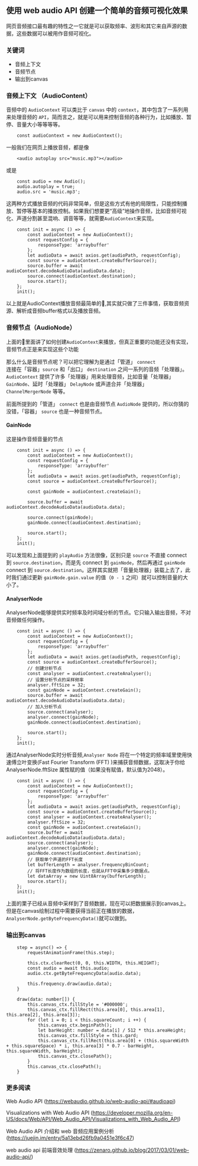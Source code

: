## 使用 web audio API 创建一个简单的音频可视化效果

网页音频接口最有趣的特性之一它就是可以获取频率、波形和其它来自声源的数据，这些数据可以被用作音频可视化。


### 关键词

* 音频上下文
* 音频节点
* 输出到canvas

### 音频上下文 （AudioContent）

音频中的 `AudioContext` 可以类比于 `canvas` 中的 `context`，其中包含了一系列用来处理音频的 `API`，简而言之，就是可以用来控制音频的各种行为，比如播放、暂停、音量大小等等等等。

``` 
    const audioContext = new AudioContext();
```

一般我们在网页上播放音频，都是像

```
    <audio autoplay src="music.mp3"></audio>
```

或是

```
    const audio = new Audio();
    audio.autoplay = true;
    audio.src = 'music.mp3';
```

这两种方式播放音频的代码非常简单，但是这些方式有他的局限性，只能控制播放、暂停等基本的播放控制。如果我们想要更“高级”地操作音频，比如音频可视化、声道分割甚至混响、调音等等，就需要`AudioContext`来实现。

```
    const init = async () => {
        const audioContext = new AudioContext();
        const requestConfig = {
            responseType: 'arraybuffer'
        };
        let audioData = await axios.get(audioPath, requestConfig);
        const source = audioContext.createBufferSource();
        source.buffer = await audioContext.decodeAudioData(audioData.data);
        source.connect(audioContext.destination);
        source.start();
    };
    init();
```

以上就是AudioContext播放音频最简单的🌰,其实就只做了三件事情，获取音频资源、解析成音频buffer格式以及播放音频。

### 音频节点（AudioNode）

上面的🌰里面讲了如何创建`AudioContext`来播放，但真正重要的功能还没有实现，音频节点正是来实现这些个功能

那么什么是音频节点呢？可以把它理解为是通过「管道」 `connect` 连接在「容器」`source` 和「出口」 `destination` 之间一系列的音频「处理器」。`AudioContext` 提供了许多「处理器」用来处理音频，比如音量「处理器」 `GainNode`、延时「处理器」 `DelayNode` 或声道合并「处理器」 `ChannelMergerNode` 等等。

前面所提到的「管道」 `connect` 也是由音频节点 `AudioNode` 提供的，所以你猜的没错，「容器」 `source` 也是一种音频节点。

#### GainNode

这是操作音频音量的节点

```
    const init = async () => {
        const audioContext = new AudioContext();
        const requestConfig = {
            responseType: 'arraybuffer'
        };
        let audioData = await axios.get(audioPath, requestConfig);
        const source = audioContext.createBufferSource();

        const gainNode = audioContext.createGain(); 

        source.buffer = await audioContext.decodeAudioData(audioData.data);

        source.connect(gainNode);
        gainNode.connect(audioContext.destination);

        source.start();
    };
    init();
```

可以发现和上面提到的 `playAudio` 方法很像，区别只是 `source` 不直接 connect 到 `source.destination`，而是先 connect 到 `gainNode`，然后再通过 `gainNode` connect 到 `source.destination`。这样其实就把「音量处理器」装载上去了，此时我们通过更新 `gainNode.gain.value` 的值（`0 - 1` 之间）就可以控制音量的大小了。


#### AnalyserNode

AnalyserNode能够提供实时频率及时间域分析的节点。它只输入输出音频，不对音频做任何操作。

```
    const init = async () => {
        const audioContext = new AudioContext();
        const requestConfig = {
            responseType: 'arraybuffer'
        };
        let audioData = await axios.get(audioPath, requestConfig);
        const source = audioContext.createBufferSource();
        // 创建分析节点
        const analyser = audioContext.createAnalyser();
        // 设置分析节点的采样频率
        analyser.fftSize = 32;
        const gainNode = audioContext.createGain(); 
        source.buffer = await audioContext.decodeAudioData(audioData.data);
        // 加入分析节点
        source.connect(analyser);
        analyser.connect(gainNode);
        gainNode.connect(audioContext.destination);

        source.start();
    };
    init();
```

通过AnalyserNode实时分析音频,`Analyser Node` 将在一个特定的频率域里使用快速傅立叶变换(Fast Fourier Transform (FFT) )来捕获音频数据，这取决于你给 AnalyserNode.fftSize 属性赋的值（如果没有赋值，默认值为2048）。

```
    const init = async () => {
        const audioContext = new AudioContext();
        const requestConfig = {
            responseType: 'arraybuffer'
        };
        let audioData = await axios.get(audioPath, requestConfig);
        const source = audioContext.createBufferSource();
        const analyser = audioContext.createAnalyser();
        analyser.fftSize = 32;
        const gainNode = audioContext.createGain(); 
        source.buffer = await audioContext.decodeAudioData(audioData.data);
        source.connect(analyser);
        analyser.connect(gainNode);
        gainNode.connect(audioContext.destination);
        // 获取单个声道的FFT长度
        let bufferLength = analyser.frequencyBinCount;
        // 将FFT长度作为数组的长度，也就从FFT中采集多少数据点。
        let dataArray = new Uint8Array(bufferLength);
        source.start();
    };
    init();
```

上面的栗子已经从音频中采样到了音频数据，现在可以把数据展示到canvas上。但是在canvas绘制过程中需要获得当前正在播放的数据，`AnalyserNode.getByteFrequencyData()`就可以做到。

### 输出到canvas

```
    step = async() => {
        requestAnimationFrame(this.step);

        this.ctx.clearRect(0, 0, this.WIDTH, this.HEIGHT);
        const audio = await this.audio;
        audio.ctx.getByteFrequencyData(audio.data);

        this.frequency.draw(audio.data);
    }
```

```
    draw(data: number[]) {
        this.canvas_ctx.fillStyle = '#000000';
        this.canvas_ctx.fillRect(this.area[0], this.area[1], this.area[2], this.area[3]);
        for (let i = 0; i < this.squareCount; i ++) {
            this.canvas_ctx.beginPath();
            let barHeight: number = data[i] / 512 * this.areaHeight;
            this.canvas_ctx.fillStyle = this.gard;
            this.canvas_ctx.fillRect(this.area[0] + (this.squareWidth + this.squareSpace) * i, this.area[3] * 0.7 - barHeight, this.squareWidth, barHeight);
            this.canvas_ctx.closePath();
        }
        this.canvas_ctx.closePath();
    }
```


### 更多阅读

Web Audio API (https://webaudio.github.io/web-audio-api/#audioapi)

Visualizations with Web Audio API (https://developer.mozilla.org/en-US/docs/Web/API/Web_Audio_API/Visualizations_with_Web_Audio_API)

Web Audio API 介绍和 web 音频应用案例分析 (https://juejin.im/entry/5a13ebd26fb9a0451e3f6c47)

web audio api 前端音效处理 (https://zenaro.github.io/blog/2017/03/01/web-audio-api/)
